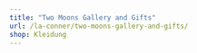 ```yaml
---
title: "Two Moons Gallery and Gifts"
url: /la-conner/two-moons-gallery-and-gifts/
shop: Kleidung
---
```

